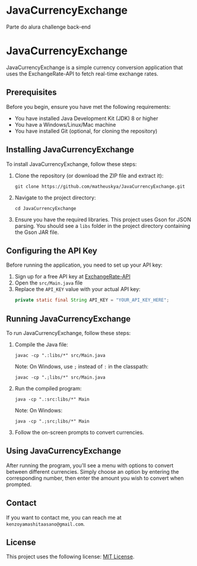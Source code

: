 # JavaCurrencyExchange
 Parte do alura challenge back-end

 # JavaCurrencyExchange

 JavaCurrencyExchange is a simple currency conversion application that uses the ExchangeRate-API to fetch real-time exchange rates.

 ## Prerequisites

 Before you begin, ensure you have met the following requirements:

 * You have installed Java Development Kit (JDK) 8 or higher
 * You have a Windows/Linux/Mac machine
 * You have installed Git (optional, for cloning the repository)

 ## Installing JavaCurrencyExchange

 To install JavaCurrencyExchange, follow these steps:

 1. Clone the repository (or download the ZIP file and extract it):
    ```
    git clone https://github.com/matheuskya/JavaCurrencyExchange.git
    ```
 2. Navigate to the project directory:
    ```
    cd JavaCurrencyExchange
    ```

 3. Ensure you have the required libraries. This project uses Gson for JSON parsing. You should see a `libs` folder in the project directory containing the Gson JAR file.

 ## Configuring the API Key

 Before running the application, you need to set up your API key:

 1. Sign up for a free API key at [ExchangeRate-API](https://www.exchangerate-api.com/)
 2. Open the `src/Main.java` file
 3. Replace the `API_KEY` value with your actual API key:
    ```java
    private static final String API_KEY = "YOUR_API_KEY_HERE";
    ```

 ## Running JavaCurrencyExchange

 To run JavaCurrencyExchange, follow these steps:

 1. Compile the Java file:
    ```
    javac -cp ".:libs/*" src/Main.java
    ```
    Note: On Windows, use `;` instead of `:` in the classpath:
    ```
    javac -cp ".;libs/*" src/Main.java
    ```

 2. Run the compiled program:
    ```
    java -cp ".:src:libs/*" Main
    ```
    Note: On Windows:
    ```
    java -cp ".;src;libs/*" Main
    ```

 3. Follow the on-screen prompts to convert currencies.

 ## Using JavaCurrencyExchange

 After running the program, you'll see a menu with options to convert between different currencies. Simply choose an option by entering the corresponding number, then enter the amount you wish to convert when prompted.

 ## Contact

 If you want to contact me, you can reach me at `kenzoyamashitaasano@gmail.com`.

 ## License

 This project uses the following license: [MIT License](https://opensource.org/licenses/MIT).
